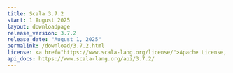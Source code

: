 ```yaml
---
title: Scala 3.7.2
start: 1 August 2025
layout: downloadpage
release_version: 3.7.2
release_date: "August 1, 2025"
permalink: /download/3.7.2.html
license: <a href="https://www.scala-lang.org/license/">Apache License, Version 2.0</a>
api_docs: https://www.scala-lang.org/api/3.7.2/
---
```

